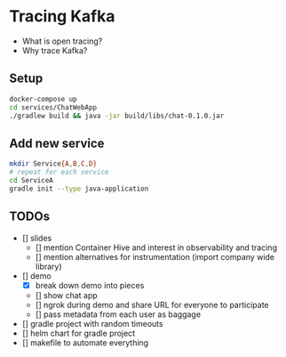 # Tracing Kafka

- What is open tracing?
- Why trace Kafka?

## Setup

```sh
docker-compose up
cd services/ChatWebApp
./gradlew build && java -jar build/libs/chat-0.1.0.jar
```

## Add new service

```sh
mkdir Service{A,B,C,D}
# repeat for each service
cd ServiceA
gradle init --type java-application
```

## TODOs

* [] slides
  * [] mention Container Hive and interest in observability and tracing
  * [] mention alternatives for instrumentation (import company wide library)
* [] demo
  - [x] break down demo into pieces
  * [] show chat app
  * [] ngrok during demo and share URL for everyone to participate
  * [] pass metadata from each user as baggage
* [] gradle project with random timeouts
* [] helm chart for gradle project
* [] makefile to automate everything
